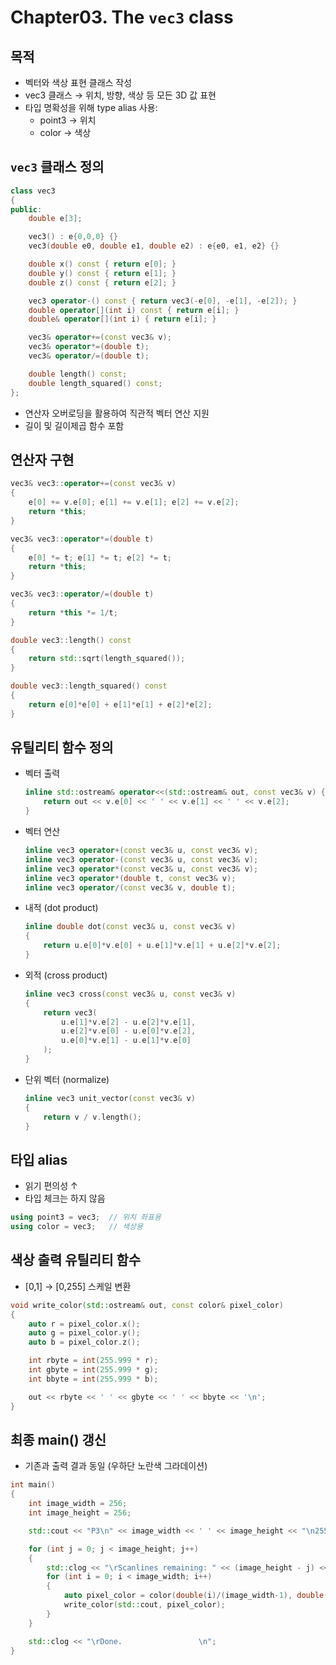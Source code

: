 # Chapter03. The `vec3` class

## 목적
- 벡터와 색상 표현 클래스 작성
- vec3 클래스 → 위치, 방향, 색상 등 모든 3D 값 표현
- 타입 명확성을 위해 type alias 사용:
    - point3 → 위치
    - color → 색상

## `vec3` 클래스 정의

```CPP
class vec3 
{
public:
    double e[3];

    vec3() : e{0,0,0} {}
    vec3(double e0, double e1, double e2) : e{e0, e1, e2} {}

    double x() const { return e[0]; }
    double y() const { return e[1]; }
    double z() const { return e[2]; }

    vec3 operator-() const { return vec3(-e[0], -e[1], -e[2]); }
    double operator[](int i) const { return e[i]; }
    double& operator[](int i) { return e[i]; }

    vec3& operator+=(const vec3& v);
    vec3& operator*=(double t);
    vec3& operator/=(double t);

    double length() const;
    double length_squared() const;
};
```
- 연산자 오버로딩을 활용하여 직관적 벡터 연산 지원
- 길이 및 길이제곱 함수 포함

## 연산자 구현

```CPP
vec3& vec3::operator+=(const vec3& v) 
{
    e[0] += v.e[0]; e[1] += v.e[1]; e[2] += v.e[2];
    return *this;
}

vec3& vec3::operator*=(double t) 
{
    e[0] *= t; e[1] *= t; e[2] *= t;
    return *this;
}

vec3& vec3::operator/=(double t) 
{
    return *this *= 1/t;
}

double vec3::length() const 
{
    return std::sqrt(length_squared());
}

double vec3::length_squared() const 
{
    return e[0]*e[0] + e[1]*e[1] + e[2]*e[2];
}
```

## 유틸리티 함수 정의

- 벡터 출력
    ```cpp
    inline std::ostream& operator<<(std::ostream& out, const vec3& v) {
        return out << v.e[0] << ' ' << v.e[1] << ' ' << v.e[2];
    }
    ```
- 벡터 연산
    ```cpp
    inline vec3 operator+(const vec3& u, const vec3& v);
    inline vec3 operator-(const vec3& u, const vec3& v);
    inline vec3 operator*(const vec3& u, const vec3& v);
    inline vec3 operator*(double t, const vec3& v);
    inline vec3 operator/(const vec3& v, double t);
    ```
- 내적 (dot product)
    ```cpp
    inline double dot(const vec3& u, const vec3& v) 
    {
        return u.e[0]*v.e[0] + u.e[1]*v.e[1] + u.e[2]*v.e[2];
    }
    ```
- 외적 (cross product)
    ```cpp
    inline vec3 cross(const vec3& u, const vec3& v) 
    {
        return vec3(
            u.e[1]*v.e[2] - u.e[2]*v.e[1],
            u.e[2]*v.e[0] - u.e[0]*v.e[2],
            u.e[0]*v.e[1] - u.e[1]*v.e[0]
        );
    }
    ```
- 단위 벡터 (normalize)
    ```CPP
    inline vec3 unit_vector(const vec3& v) 
    {
        return v / v.length();
    }
    ```

## 타입 alias
- 읽기 편의성 ↑
- 타입 체크는 하지 않음

```CPP
using point3 = vec3;  // 위치 좌표용
using color = vec3;   // 색상용
```

## 색상 출력 유틸리티 함수
- [0,1] → [0,255] 스케일 변환

```CPP
void write_color(std::ostream& out, const color& pixel_color) 
{
    auto r = pixel_color.x();
    auto g = pixel_color.y();
    auto b = pixel_color.z();

    int rbyte = int(255.999 * r);
    int gbyte = int(255.999 * g);
    int bbyte = int(255.999 * b);

    out << rbyte << ' ' << gbyte << ' ' << bbyte << '\n';
}
```

## 최종 main() 갱신
- 기존과 출력 결과 동일 (우하단 노란색 그라데이션)

```CPP
int main() 
{
    int image_width = 256;
    int image_height = 256;

    std::cout << "P3\n" << image_width << ' ' << image_height << "\n255\n";

    for (int j = 0; j < image_height; j++) 
    {
        std::clog << "\rScanlines remaining: " << (image_height - j) << ' ' << std::flush;
        for (int i = 0; i < image_width; i++) 
        {
            auto pixel_color = color(double(i)/(image_width-1), double(j)/(image_height-1), 0);
            write_color(std::cout, pixel_color);
        }
    }

    std::clog << "\rDone.                 \n";
}
```